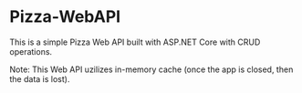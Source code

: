 # Pizza-WebAPI

This is a simple Pizza Web API built with ASP.NET Core with CRUD operations. 

Note: This Web API uzilizes in-memory cache (once the app is closed, then the data is lost).
